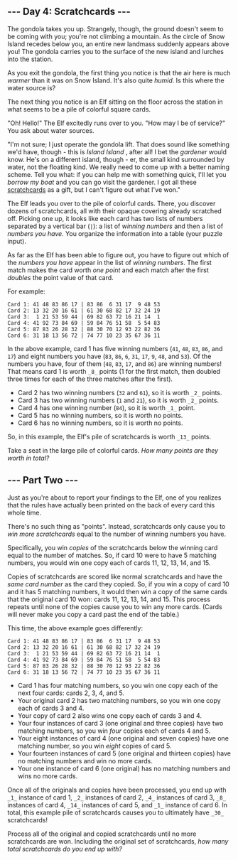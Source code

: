 ## \--- Day 4: Scratchcards ---

The gondola takes you up. Strangely, though, the ground doesn't seem to be
coming with you; you're not climbing a mountain. As the circle of Snow Island
recedes below you, an entire new landmass suddenly appears above you! The
gondola carries you to the surface of the new island and lurches into the
station.

As you exit the gondola, the first thing you notice is that the air here is
much _warmer_ than it was on Snow Island. It's also quite _humid_. Is this
where the water source is?

The next thing you notice is an Elf sitting on the floor across the station in
what seems to be a pile of colorful square cards.

"Oh! Hello!" The Elf excitedly runs over to you. "How may I be of service?"
You ask about water sources.

"I'm not sure; I just operate the gondola lift. That does sound like something
we'd have, though - this is _Island Island_ , after all! I bet the _gardener_
would know. He's on a different island, though - er, the small kind surrounded
by water, not the floating kind. We really need to come up with a better
naming scheme. Tell you what: if you can help me with something quick, I'll
let you _borrow my boat_ and you can go visit the gardener. I got all these
[scratchcards](https://en.wikipedia.org/wiki/Scratchcard) as a gift, but I
can't figure out what I've won."

The Elf leads you over to the pile of colorful cards. There, you discover
dozens of scratchcards, all with their opaque covering already scratched off.
Picking one up, it looks like each card has two lists of numbers separated by
a vertical bar (`|`): a list of _winning numbers_ and then a list of _numbers
you have_. You organize the information into a table (your puzzle input).

As far as the Elf has been able to figure out, you have to figure out which of
the _numbers you have_ appear in the list of _winning numbers_. The first
match makes the card worth _one point_ and each match after the first
_doubles_ the point value of that card.

For example:

    
    
    Card 1: 41 48 83 86 17 | 83 86  6 31 17  9 48 53
    Card 2: 13 32 20 16 61 | 61 30 68 82 17 32 24 19
    Card 3:  1 21 53 59 44 | 69 82 63 72 16 21 14  1
    Card 4: 41 92 73 84 69 | 59 84 76 51 58  5 54 83
    Card 5: 87 83 26 28 32 | 88 30 70 12 93 22 82 36
    Card 6: 31 18 13 56 72 | 74 77 10 23 35 67 36 11
    

In the above example, card 1 has five winning numbers (`41`, `48`, `83`, `86`,
and `17`) and eight numbers you have (`83`, `86`, `6`, `31`, `17`, `9`, `48`,
and `53`). Of the numbers you have, four of them (`48`, `83`, `17`, and `86`)
are winning numbers! That means card 1 is worth `_8_` points (1 for the first
match, then doubled three times for each of the three matches after the
first).

  * Card 2 has two winning numbers (`32` and `61`), so it is worth `_2_` points.
  * Card 3 has two winning numbers (`1` and `21`), so it is worth `_2_` points.
  * Card 4 has one winning number (`84`), so it is worth `_1_` point.
  * Card 5 has no winning numbers, so it is worth no points.
  * Card 6 has no winning numbers, so it is worth no points.

So, in this example, the Elf's pile of scratchcards is worth `_13_` points.

Take a seat in the large pile of colorful cards. _How many points are they
worth in total?_






## \--- Part Two ---

Just as you're about to report your findings to the Elf, one of you realizes
that the rules have actually been printed on the back of every card this whole
time.

There's no such thing as "points". Instead, scratchcards only cause you to
_win more scratchcards_ equal to the number of winning numbers you have.

Specifically, you win _copies_ of the scratchcards below the winning card
equal to the number of matches. So, if card 10 were to have 5 matching
numbers, you would win one copy each of cards 11, 12, 13, 14, and 15.

Copies of scratchcards are scored like normal scratchcards and have the _same
card number_ as the card they copied. So, if you win a copy of card 10 and it
has 5 matching numbers, it would then win a copy of the same cards that the
original card 10 won: cards 11, 12, 13, 14, and 15. This process repeats until
none of the copies cause you to win any more cards. (Cards will never make you
copy a card past the end of the table.)

This time, the above example goes differently:

    
    
    Card 1: 41 48 83 86 17 | 83 86  6 31 17  9 48 53
    Card 2: 13 32 20 16 61 | 61 30 68 82 17 32 24 19
    Card 3:  1 21 53 59 44 | 69 82 63 72 16 21 14  1
    Card 4: 41 92 73 84 69 | 59 84 76 51 58  5 54 83
    Card 5: 87 83 26 28 32 | 88 30 70 12 93 22 82 36
    Card 6: 31 18 13 56 72 | 74 77 10 23 35 67 36 11
    

  * Card 1 has four matching numbers, so you win one copy each of the next four cards: cards 2, 3, 4, and 5.
  * Your original card 2 has two matching numbers, so you win one copy each of cards 3 and 4.
  * Your copy of card 2 also wins one copy each of cards 3 and 4.
  * Your four instances of card 3 (one original and three copies) have two matching numbers, so you win _four_ copies each of cards 4 and 5.
  * Your eight instances of card 4 (one original and seven copies) have one matching number, so you win _eight_ copies of card 5.
  * Your fourteen instances of card 5 (one original and thirteen copies) have no matching numbers and win no more cards.
  * Your one instance of card 6 (one original) has no matching numbers and wins no more cards.

Once all of the originals and copies have been processed, you end up with
`_1_` instance of card 1, `_2_` instances of card 2, `_4_` instances of card
3, `_8_` instances of card 4, `_14_` instances of card 5, and `_1_` instance
of card 6. In total, this example pile of scratchcards causes you to
ultimately have `_30_` scratchcards!

Process all of the original and copied scratchcards until no more scratchcards
are won. Including the original set of scratchcards, _how many total
scratchcards do you end up with?_

